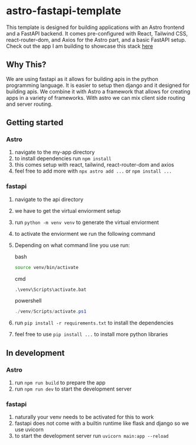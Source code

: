 # astro-fastapi-template
This template is designed for building applications with an Astro frontend and a FastAPI backend. It comes pre-configured with React, Tailwind CSS, react-router-dom, and Axios for the Astro part, and a basic FastAPI setup. Check out the app I am building to showcase this stack [here](https://github.com/Lukefrotts227/astro-fastapi-andmore)
## Why This?
We are using fastapi as it allows for building apis in the python programming language. It is easier to setup then django and it designed for building apis. We combine it with Astro a framework that allows for creating apps in a variety of frameworks. With astro we can mix client side routing and server routing. 
## Getting started
### Astro
1. navigate to the my-app directory
2. to install dependencies run `npm install`
3. this comes setup with react, tailwind, react-router-dom and axios
4. feel free to add more with `npx astro add ...` or `npm install ...`
### fastapi
1. navigate to the api directory
2. we have to get the virtual enviorment setup
3. run `python -m venv venv` to generate the virtual enviorment
4. to activate the enviorment we run the following command
5. Depending on what command line you use run:

   bash
   ```bash
   source venv/bin/activate
   ```
   cmd
   ```cmd
   .\venv\Scripts\activate.bat
   ```
   powershell
   ```powershell
   ./venv/Scripts/activate.ps1
   ```
6. run `pip install -r requirements.txt` to install the dependencies
7. feel free to use `pip install ...` to install more python libraries
## In development
### Astro
1. run `npm run build` to prepare the app
2. run `npm run dev` to start the development server
### fastapi
1. naturally your venv needs to be activated for this to work
2. fastapi does not come with a builtin runtime like flask and django so we use uvicorn
3. to start the development server run `uvicorn main:app --reload`

  
